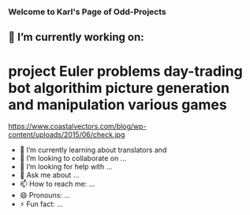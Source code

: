 ### Welcome to Karl's Page of Odd-Projects

## 🔭 I’m currently working on: 
# project Euler problems     day-trading bot algorithim     picture generation and manipulation     various games
https://www.coastalvectors.com/blog/wp-content/uploads/2015/06/check.jpg
- 🌱 I’m currently learning about translators and 
- 👯 I’m looking to collaborate on ...
- 🤔 I’m looking for help with ...
- 💬 Ask me about ...
- 📫 How to reach me: ...
- 😄 Pronouns: ...
- ⚡ Fun fact: ...
